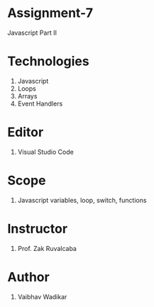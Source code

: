 # Assignment-7
Javascript Part II

# Technologies
 1. Javascript
 2. Loops
 3. Arrays
 4. Event Handlers
 
# Editor
 1. Visual Studio Code
 
# Scope
 1. Javascript variables, loop, switch, functions
 
 # Instructor
 1. Prof. Zak Ruvalcaba
 
 # Author
 1. Vaibhav Wadikar
 

